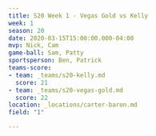 ```yaml
---
title: S20 Week 1 - Vegas Gold vs Kelly
week: 1
season: 20
date: 2020-03-15T15:00:00.000-04:00
mvp: Nick, Cam
game-ball: Sam, Patty
sportsperson: Ben, Patrick
teams-score:
- team: _teams/s20-kelly.md
  score: 21
- team: _teams/s20-vegas-gold.md
  score: 22
location: _locations/carter-baron.md
field: "1"

---
```

